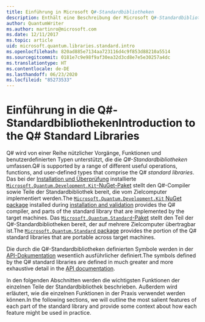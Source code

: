 ```yaml
---
title: Einführung in Microsoft Q#-Standardbibliotheken
description: Enthält eine Beschreibung der Microsoft Q#-Standardbibliotheken, mit denen die Vorgänge, Funktionen und Datentypen definiert werden, die in Quantenprogrammen genutzt werden.
author: QuantumWriter
ms.author: martinro@microsoft.com
ms.date: 12/11/2017
ms.topic: article
uid: microsoft.quantum.libraries.standard.intro
ms.openlocfilehash: 820ad885e7134aa723116d4c9f853d88210a5514
ms.sourcegitcommit: 0181e7c9e98f9af30ea32d3cd8e7e5e30257a4dc
ms.translationtype: HT
ms.contentlocale: de-DE
ms.lasthandoff: 06/23/2020
ms.locfileid: "85273533"
---
```

# <a name="introduction-to-the-q-standard-libraries"></a><span data-ttu-id="2e595-103">Einführung in die Q#-Standardbibliotheken</span><span class="sxs-lookup"><span data-stu-id="2e595-103">Introduction to the Q# Standard Libraries</span></span> #

<span data-ttu-id="2e595-104">Q# wird von einer Reihe nützlicher Vorgänge, Funktionen und benutzerdefinierten Typen unterstützt, die die *Q#-Standardbibliotheken* umfassen.</span><span class="sxs-lookup"><span data-stu-id="2e595-104">Q# is supported by a range of different useful operations, functions, and user-defined types that comprise the Q# *standard libraries*.</span></span>
<span data-ttu-id="2e595-105">Das bei der [Installation und Überprüfung](xref:microsoft.quantum.install) installierte [`Microsoft.Quantum.Development.Kit`-NuGet-Paket](https://www.nuget.org/packages/microsoft.quantum.development.kit) stellt den Q#-Compiler sowie Teile der Standardbibliothek bereit, die vom Zielcomputer implementiert werden.</span><span class="sxs-lookup"><span data-stu-id="2e595-105">The [`Microsoft.Quantum.Development.Kit` NuGet package](https://www.nuget.org/packages/microsoft.quantum.development.kit) installed during [installation and validation](xref:microsoft.quantum.install) provides the Q# compiler, and parts of the standard library that are implemented by the target machines.</span></span>
<span data-ttu-id="2e595-106">Das [`Microsoft.Quantum.Standard`-Paket](https://www.nuget.org/packages/microsoft.quantum.standard) stellt den Teil der Q#-Standardbibliotheken bereit, der auf mehrere Zielcomputer übertragbar ist.</span><span class="sxs-lookup"><span data-stu-id="2e595-106">The [`Microsoft.Quantum.Standard` package](https://www.nuget.org/packages/microsoft.quantum.standard) provides the portion of the Q# standard libraries that are portable across target machines.</span></span>

<span data-ttu-id="2e595-107">Die durch die Q#-Standardbibliotheken definierten Symbole werden in der [API-Dokumentation](xref:microsoft.quantum.standardlibsintro) wesentlich ausführlicher definiert.</span><span class="sxs-lookup"><span data-stu-id="2e595-107">The symbols defined by the Q# standard libraries are defined in much greater and more exhaustive detail in the [API documentation](xref:microsoft.quantum.standardlibsintro).</span></span>

<span data-ttu-id="2e595-108">In den folgenden Abschnitten werden die wichtigsten Funktionen der einzelnen Teile der Standardbibliothek beschrieben. Außerdem wird erläutert, wie die einzelnen Funktionen in der Praxis verwendet werden können.</span><span class="sxs-lookup"><span data-stu-id="2e595-108">In the following sections, we will outline the most salient features of each part of the standard library and provide some context about how each feature might be used in practice.</span></span>
